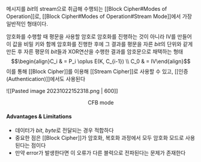 메시지를 $bit$의 stream으로 취급해 수행되는 [[Block Cipher#Modes of Operation]]로, [[Block Cipher#Modes of Operation#Stream Mode]]에서 가장 일반적인 형태이다.

암호화를 수행할 때 평문을 사용할 암호로 암호화를 진행하는 것이 아니라 IV를 만들어 이 값을 비밀 키와 함께 암호화를 진행한 후에 그 결과를 평문을 자른 $bit$의 단위와 같게 만든 후 자른 평문의 $bit$들과 XOR연산을 수행한 결과를 암호문으로 채택하는 형태$$\begin{align}C_i & = P_i \oplus E(K, C_{i-1}) \\ C_0 & = IV\end{align}$$
이를 통해 [[Block Cipher]]를 이용해 [[Stream Cipher]]로 사용할 수 있고, [[인증(Authentication)]]에서도 사용된다

![[Pasted image 20231022152318.png | 600]] 
<div align="center">CFB mode</div>

#### Advantages & Limitations
+ 데이터가 $bit$, $byte$로 전달되는 경우 적합하다
+ 중요한 점은 [[Block Cipher]]가 암호화, 복호화 과정에서 모두 암호화 모드로 사용된다는 점이다
+ 만약 error가 발생한다면 이 오류가 다른 블럭으로 전파된다는 문제가 존재한다